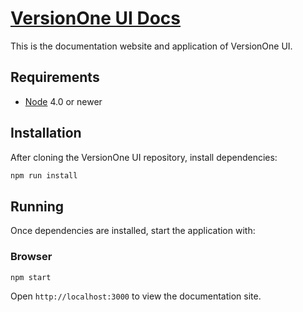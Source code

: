 # [VersionOne UI Docs](http://versionone.github.io/vue/release)

This is the documentation website and application of VersionOne UI.

## Requirements

- [Node](https://nodejs.org) 4.0 or newer

## Installation
After cloning the VersionOne UI repository, install dependencies:
```sh
npm run install
```

## Running

Once dependencies are installed, start the application with:

### Browser

```sh
npm start
```

Open `http://localhost:3000` to view the documentation site.
